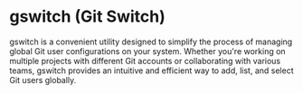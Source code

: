 # gswitch (Git Switch)
 gswitch is a  convenient utility designed to 
simplify the process of managing global Git user configurations on your 
system. Whether you're working on multiple projects with different Git 
accounts or collaborating with various teams, gswitch provides an intuitive
and efficient way to add, list, and select Git users globally.
